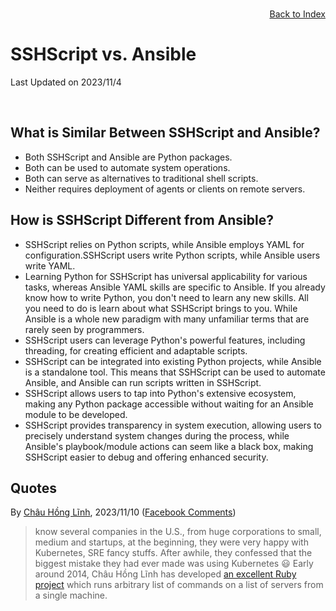 # SSHScript vs. Ansible

Last Updated on 2023/11/4

<div style="text-align:right;position:relative;top:-140px"><a href="./index">Back to Index</a></div>


## What is Similar Between SSHScript and Ansible?

- Both SSHScript and Ansible are Python packages.
- Both can be used to automate system operations.
- Both can serve as alternatives to traditional shell scripts.
- Neither requires deployment of agents or clients on remote servers.

## How is SSHScript Different from Ansible?

- SSHScript relies on Python scripts, while Ansible employs YAML for configuration.SSHScript users write Python scripts, while Ansible users write YAML.
- Learning Python for SSHScript has universal applicability for various tasks, whereas Ansible YAML skills are specific to Ansible. If you already know how to write Python, you don't need to learn any new skills. All you need to do is learn about what SSHScript brings to you. While Ansible is a whole new paradigm with many unfamiliar terms that are rarely seen by programmers.
- SSHScript users can leverage Python's powerful features, including threading, for creating efficient and adaptable scripts. 
- SSHScript can be integrated into existing Python projects, while Ansible is a standalone tool. This means that SSHScript can be used to automate Ansible, and Ansible can run scripts written in SSHScript.
- SSHScript allows users to tap into Python's extensive ecosystem, making any Python package accessible without waiting for an Ansible module to be developed.
- SSHScript provides transparency in system execution, allowing users to precisely understand system changes during the process, while Ansible's playbook/module actions can seem like a black box, making SSHScript easier to debug and offering enhanced security.

## Quotes
By [Châu Hồng Lĩnh](https://www.facebook.com/chauhonglinh2021), 2023/11/10 ([Facebook Comments](https://www.facebook.com/nixcraft/posts/pfbid0DjJ1pyzVqbUuXNLjEjYjvGSRGi9tQNdQ3oDKnKGNrVDCZcAxDFsQqugVUe3BCK3tl?comment_id=650843943738861))
>know several companies in the U.S., from huge corporations to small, medium and startups, at the beginning, they were very happy with Kubernetes, SRE fancy stuffs. After awhile, they confessed that the biggest mistake they had ever made was using Kubernetes 😃
>Early around 2014, Châu Hồng Lĩnh has developed [an excellent Ruby project](https://bitbucket.org/linhchauatl/run_commands/src/master/) which runs arbitrary list of commands on a list of servers from a single machine. 